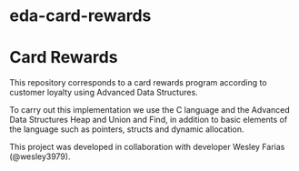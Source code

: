 # eda-card-rewards
# Card Rewards
This repository corresponds to a card rewards program according to customer loyalty using Advanced Data Structures.

To carry out this implementation we use the C language and the Advanced Data Structures Heap and Union and Find, in addition to basic elements of the language such as pointers, structs and dynamic allocation.

This project was developed in collaboration with developer Wesley Farias (@wesley3979).
